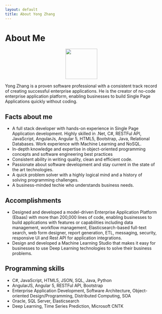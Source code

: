 ```yaml
---
layout: default
title: About Yong Zhang
---
```


<div class="post">
	<h1 class="pageTitle">About Me</h1>
	<div align="center">
	<img src="{{ '/assets/img/yong-small.jpg' | prepend: site.baseurl }}" height="100" width="105" alt="">
	</div>
	<p>Yong Zhang is a proven software professional with a consistent track record of
	creating successful enterprise applications. He is the creator of no-code
enterprise application platform, enabling businesses to build Single Page Applications quickly without coding.
</p>
	<h2>Facts about me</h2>
	<ul>
		<li>A full stack developer with hands-on experience in Single Page Application development. Highly skilled in .Net, C#, RESTFul API, JavaScript, AngularJs, Angular 5, HTML5, Bootstrap, Java, Relational Databases. Work experience with Machine Learning and NoSQL.</li>
		<li>In-depth knowledge and expertise in object-oriented programming concepts and software engineering best practices</li>
		<li>Consistent ability in writing quality, clean and efficient code.</li>
  		<li>Passionate about software development and stay current in the state of the art technologies.</li>
  		<li>A quick problem solver with a highly logical mind and a history of solving programming challenges.</li>
		<li>A business-minded techie who understands business needs.</li>
  	</ul>
	<h2>Accomplishments</h2>
	<ul>
		<li>Designed and developed a model-driven Enterprise Application Platform (Ebaas) with more than 200,000 lines of code, enabling businesses to build applications with features or capabilities including data management, workflow management, Elasticsearch-based full-text search, web form designer, report generation, ETL, messaging, security, responsive UI and Rest API for application integrations.</li>
  		<li>Design and developed a Machine Learning Studio that makes it easy for businesses to use Deep Learning technologies to solve their business problems.</li>
  	</ul>
	<h2>Programming skills</h2>
	<ul>
		<li>C#, JavaScript, HTML5, JSON, SQL, Java, Python</li>
  		<li>AngularJS, Angular 5, RESTFul API, Bootstrap</li>
		<li>Enterprise Application Development, Software Architecture, Object-oriented Design/Programming, Distributed Computing, SOA</li>
		<li>Oracle, SQL Server, Elasticsearch</li>
		<li>Deep Learning, Time Series Prediction, Microsoft CNTK</li>
  	</ul>
</div>
